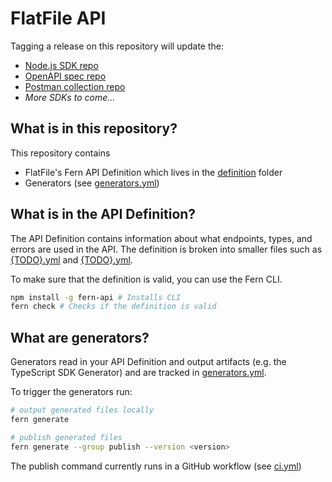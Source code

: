 # FlatFile API

Tagging a release on this repository will update the:

- [Node.js SDK repo](https://github.com/fern-flatfile/flatfile-node)
- [OpenAPI spec repo](https://github.com/fern-flatfile/flatfile-openapi)
- [Postman collection repo](https://github.com/fern-flatfile/flatfile-postman)
- _More SDKs to come..._

## What is in this repository?

This repository contains

- FlatFile's Fern API Definition which lives in the [definition](./fern/api/definition/) folder
- Generators (see [generators.yml](./fern/api/generators.yml))

## What is in the API Definition?

The API Definition contains information about what endpoints, types, and errors are used in the API. The definition is broken into smaller files such as [{TODO}.yml](fern/api/definition/{TODO}.yml) and [{TODO}.yml](fern/api/definition/{TODO}.yml).

To make sure that the definition is valid, you can use the Fern CLI.

```bash
npm install -g fern-api # Installs CLI
fern check # Checks if the definition is valid
```

## What are generators?

Generators read in your API Definition and output artifacts (e.g. the TypeScript SDK Generator) and are tracked in [generators.yml](./fern/api/generators.yml).

To trigger the generators run:

```bash
# output generated files locally
fern generate

# publish generated files
fern generate --group publish --version <version>
```

The publish command currently runs in a GitHub workflow (see [ci.yml](.github/workflows/ci.yml#L32))
